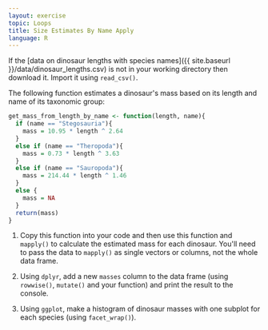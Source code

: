 ```yaml
---
layout: exercise
topic: Loops
title: Size Estimates By Name Apply
language: R
---
```


If the [data on dinosaur lengths with species names]({{ site.baseurl }}/data/dinosaur_lengths.csv) is not in your working directory then download it. Import it using `read_csv()`.

The following function estimates a dinosaur's mass based on its length and name of its taxonomic group:

```r
get_mass_from_length_by_name <- function(length, name){
  if (name == "Stegosauria"){
    mass = 10.95 * length ^ 2.64
  }
  else if (name == "Theropoda"){
    mass = 0.73 * length ^ 3.63
  }
  else if (name == "Sauropoda"){
    mass = 214.44 * length ^ 1.46
  }
  else {
    mass = NA
  }
  return(mass)
}
```

1. Copy this function into your code and then use this function and `mapply()` to calculate the estimated mass for each dinosaur.
You'll need to pass the data to `mapply()` as single vectors or columns, not the whole data frame.

2. Using `dplyr`, add a new `masses` column to the data frame (using `rowwise()`, `mutate()` and your function) and print the result to the console.

3. Using `ggplot`, make a histogram of dinosaur masses with one subplot for each species (using `facet_wrap()`).
